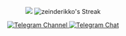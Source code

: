 <div align="center">
  
  ![](http://github-profile-summary-cards.vercel.app/api/cards/profile-details?username=zeinderikko&theme=tokyonight)
  ![zeinderikko's Streak](https://github-readme-streak-stats.herokuapp.com/?user=zeinderikko&theme=tokyonight&hide_border=true)
    
  <a href="https://t.me/StarLabsTech">
    <img src="https://img.shields.io/badge/Telegram%20Channel-blue?style=for-the-badge&logo=telegram&logoColor=white" alt="Telegram Channel">
  </a>
  
  <a href="https://t.me/StarLabsChat">
    <img src="https://img.shields.io/badge/Telegram%20Chat-blue?style=for-the-badge&logo=telegram&logoColor=white" alt="Telegram Chat">
  </a>
  
</div>
